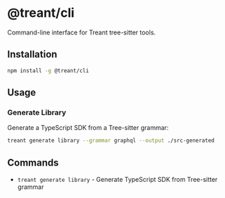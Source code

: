 # @treant/cli

Command-line interface for Treant tree-sitter tools.

## Installation

```bash
npm install -g @treant/cli
```

## Usage

### Generate Library

Generate a TypeScript SDK from a Tree-sitter grammar:

```bash
treant generate library --grammar graphql --output ./src-generated
```

## Commands

- `treant generate library` - Generate TypeScript SDK from Tree-sitter grammar